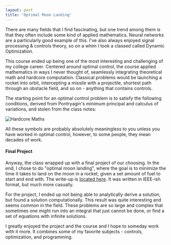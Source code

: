 ```yaml
---
layout: post
title: 'Optimal Moon Landing'
---
```

There are many fields that I find fascinating, but one trend among them is that they often include some kind of applied mathematics. Neural networks are a particularly good example of this. I've also always enjoyed signal processing & controls theory, so on a whim I took a classed called Dynamic Optimization.

This course ended up being one of the most interesting and challenging of my college career. Centered around optimal control, the course applied mathematics in ways I never thought of, seamlessly integrating theoretical math and hardcore computation. Classical problems would be launching a rocket into orbit, intercepting a missile with a projectile, shortest path through an obstacle field, and so on - anything that contains controls. 

The starting point for an optimal control problem is to satisfy the following conditions, derived from Pontryagin's minimum principal and calculus of variations, and stolen from the class notes: 

![Hardcore Maths](https://santacml.github.io/assets/img/optimality.png)

All these symbols are probably absolutely meaningless to you unless you have worked in optimal control, however, to some people, they mean decades of work.

#### Final Project

Anyway, the class wrapped up with a final project of our choosing. In the end, I chose to do "optimal moon landing", where the goal is to minimize the time it takes to land on the moon in a rocket, given a set amount of fuel to start and end with. The write-up is [located here](https://santacml.github.io/assets/Dynamic_Optimization_Project_fixed.pdf). It was written in IEEE-ish format, but much more casually. 

For the project, I ended up not being able to analytically derive a solution, but found a solution computationally. This result was quite interesting and seems common in the field. These problems are so large and complex that sometimes one might run into an integral that just cannot be done, or find a set of equations with infinite solutions. 

I greatly enjoyed the project and the course and I hope to someday work with it more. It combines some of my favorite subjects - controls, optimization, and programming.

